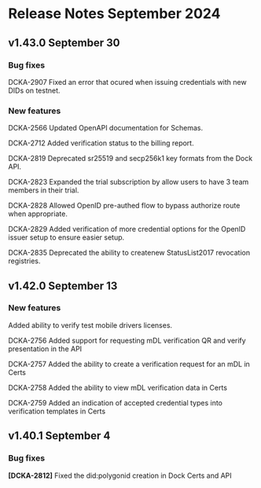 # Release Notes September 2024

## v1.43.0 September 30

### Bug fixes

DCKA-2907 Fixed an error that ocured when issuing credentials with new DIDs on testnet.

### New features

DCKA-2566 Updated OpenAPI documentation for Schemas.

DCKA-2712 Added verification status to the billing report.

DCKA-2819 Deprecated sr25519 and secp256k1 key formats from the Dock API.

DCKA-2823 Expanded the trial subscription by allow users to have 3 team members in their trial.

DCKA-2828 Allowed OpenID pre-authed flow to bypass authorize route when appropriate.

DCKA-2829  Added verification of more credential options for the OpenID issuer setup to ensure easier setup.

DCKA-2835 Deprecated the ability to createnew StatusList2017 revocation registries.

## v1.42.0 September 13

### New features

Added ability to verify test mobile drivers licenses.

DCKA-2756 Added support for requesting mDL verification QR and verify presentation in the API

DCKA-2757 Added the ability to create a verification request for an mDL in Certs

DCKA-2758 Added the ability to  view mDL verification data in Certs&#x20;

DCKA-2759 Added an indication of accepted credential types into verification templates in Certs&#x20;



## v1.40.1 September 4

### Bug fixes

**\[DCKA-2812]** Fixed the did:polygonid creation in Dock Certs and API
